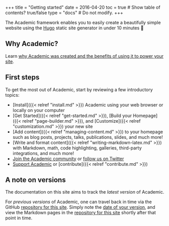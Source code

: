 +++
title = "Getting started"
date = 2016-04-20
toc = true  # Show table of contents? true/false
type = "docs"  # Do not modify.
+++

The Academic framework enables you to easily create a beautifully simple website using the [Hugo](https://gohugo.io) static site generator in under 10 minutes :rocket:

## Why Academic?

Learn [why Academic was created and the benefits of using it to power your site](https://georgecushen.com/create-your-website-with-hugo/).

## First steps

To get the most out of Academic, start by reviewing a few introductory topics:

- [Install]({{< relref "install.md" >}}) Academic using your web browser or locally on your computer
- [Get Started]({{< relref "get-started.md" >}}), [Build your Homepage]({{< relref "page-builder.md" >}}), and [Customize]({{< relref "customization.md" >}}) your new site
- [Add content]({{< relref "managing-content.md" >}}) to your homepage such as blog posts, projects, talks, publications, slides, and much more!
- [Write and format content]({{< relref "writing-markdown-latex.md" >}}) with Markdown, math, code highlighting, galleries, third-party integrations, and much more!
- [Join the Academic community](https://spectrum.chat/academic) or [follow us on Twitter](https://twitter.com/source_themes)
- [Support Academic](../#support) or [contribute]({{< relref "contribute.md" >}})

## A note on versions

The documentation on this site aims to track the _latest version_ of Academic. 

For _previous versions_ of Academic, one can travel back in time via the GitHub [repository for this site](https://github.com/sourcethemes/academic-www). Simply note the [date of your version](https://github.com/gcushen/hugo-academic/releases), and view the Markdown pages in the [repository for this site](https://github.com/sourcethemes/academic-www) shortly after that point in time.
